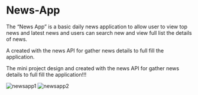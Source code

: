 # News-App
The “News App” is a basic daily news application to allow user to view top news and latest news and users can search new and view full list the details of news.

A created with the news API for gather news details to full fill the application.
 
The mini project design and created with the news API for gather news details to full fill the application!!!


 
![newsapp1](https://user-images.githubusercontent.com/82145482/209335851-f18796a5-8731-4d64-9f1d-58e16e4b0fa4.jpg)
![newsapp2](https://user-images.githubusercontent.com/82145482/209335882-2a10d407-08da-49e5-aec6-8e4df742751f.jpg)



